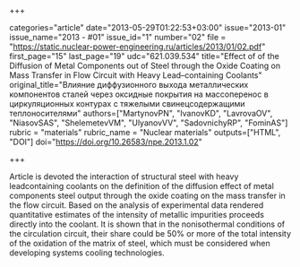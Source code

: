 +++

categories="article"
date="2013-05-29T01:22:53+03:00"
issue="2013-01"
issue_name="2013 - #01"
issue_id="1"
number="02"
file = "https://static.nuclear-power-engineering.ru/articles/2013/01/02.pdf"
first_page="15"
last_page="19"
udc="621.039.534"
title="Effect of of the Diffusion of Metal Components out of Steel through the Oxide Coating on Mass Transfer in Flow Circuit with Heavy Lead–containing Coolants"
original_title="Влияние диффузионного выхода металлических компонентов сталей через оксидные покрытия на массоперенос в циркуляционных контурах с тяжелыми свинецсодержащими теплоносителями"
authors=["MartynovPN", "IvanovKD", "LavrovaOV", "NiasovSAS", "ShelemetevVM", "UlyanovVV", "SadovnichyRP", "FominAS"]
rubric = "materials"
rubric_name = "Nuclear materials"
outputs=["HTML", "DOI"]
doi="https://doi.org/10.26583/npe.2013.1.02"

+++

Article is devoted the interaction of structural steel with heavy leadcontaining coolants on the definition of the diffusion effect of metal components steel output through the oxide coating on the mass transfer in the flow circuit. Based on the analysis of experimental data rendered quantitative estimates of the intensity of metallic impurities proceeds directly into the coolant. It is shown that in the nonisothermal conditions of the circulation circuit, their share could be 50% or more of the total intensity of the oxidation of the matrix of steel, which must be considered when developing systems cooling technologies.